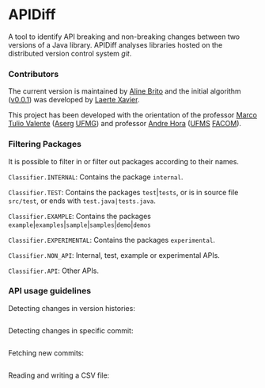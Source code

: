 # APIDiff

A tool to identify API breaking and non-breaking changes between two versions of a Java library. APIDiff analyses libraries hosted on the distributed version control system _git_.

### Contributors
The current version is maintained by [Aline Brito](https://github.com/alinebrito) and the initial algorithm ([v0.0.1](https://github.com/alinebrito/apidiff/releases/tag/v0.0.1)) was developed by [Laerte Xavier](https://github.com/xavierlaerte). 

This project has been developed  with the orientation of the professor [Marco Tulio Valente](https://github.com/mtov) ([Aserg](http://aserg.labsoft.dcc.ufmg.br/) [UFMG](https://www.ufmg.br/)) and professor [Andre Hora](https://github.com/andrehora) ([UFMS](https://www.ufms.br/) [FACOM](https://www.facom.ufms.br/)).

### Filtering Packages

It is possible to filter in or filter out packages according to their names. 

`Classifier.INTERNAL`: Contains the package `internal`.

`Classifier.TEST`: Contains the packages `test`|`tests`, or is in source file `src/test`, or ends with `test.java|tests.java`.

`Classifier.EXAMPLE`: Contains the packages `example`|`examples`|`sample`|`samples`|`demo`|`demos`

`Classifier.EXPERIMENTAL`: Contains the packages `experimental`.

`Classifier.NON_API`: Internal, test, example or experimental APIs.

`Classifier.API`: Other APIs.

### API usage guidelines

Detecting changes in version histories:

```java
```
Detecting changes in specific commit:

```java
```
Fetching new commits:

```java
```

Reading and writing a CSV file:

```java
```
